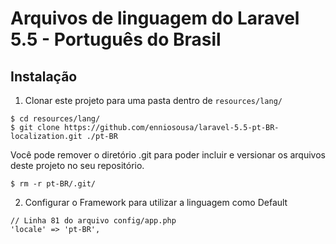 # Arquivos de linguagem do Laravel 5.5 - Português do Brasil

## Instalação

1. Clonar este projeto para uma pasta dentro de `resources/lang/`
  ```
  $ cd resources/lang/
  $ git clone https://github.com/enniosousa/laravel-5.5-pt-BR-localization.git ./pt-BR
  ```
  
  Você pode remover o diretório .git para poder incluir e versionar os arquivos deste projeto no seu repositório.

  ```
  $ rm -r pt-BR/.git/
  ```
  
2. Configurar o Framework para utilizar a linguagem como Default
  ```
  // Linha 81 do arquivo config/app.php
  'locale' => 'pt-BR',
  ```